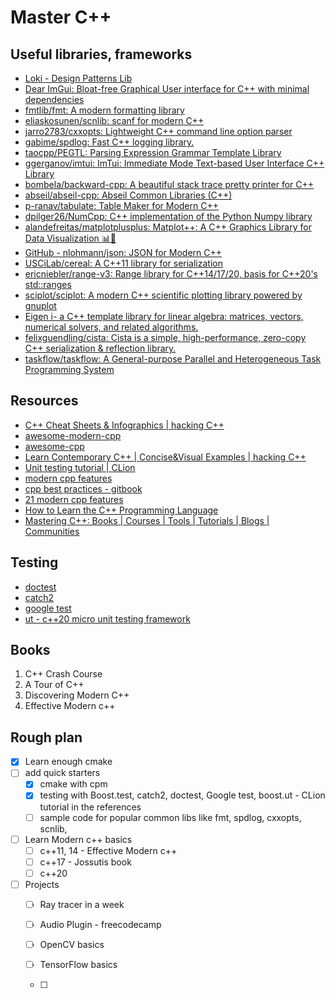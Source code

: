 # Master C++

## Useful libraries, frameworks
- [Loki - Design Patterns Lib](http://loki-lib.sourceforge.net/index.php?n=Main.HomePage)
- [Dear ImGui: Bloat-free Graphical User interface for C++ with minimal dependencies](https://github.com/ocornut/imgui)
- [fmtlib/fmt: A modern formatting library](https://github.com/fmtlib/fmt)
- [eliaskosunen/scnlib: scanf for modern C++](https://github.com/eliaskosunen/scnlib)
- [jarro2783/cxxopts: Lightweight C++ command line option parser](https://github.com/jarro2783/cxxopts)
- [gabime/spdlog: Fast C++ logging library.](https://github.com/gabime/spdlog)
- [taocpp/PEGTL: Parsing Expression Grammar Template Library](https://github.com/taocpp/PEGTL)
- [ggerganov/imtui: ImTui: Immediate Mode Text-based User Interface C++ Library](https://github.com/ggerganov/imtui)
- [bombela/backward-cpp: A beautiful stack trace pretty printer for C++](https://github.com/bombela/backward-cpp)
- [abseil/abseil-cpp: Abseil Common Libraries (C++)](https://github.com/abseil/abseil-cpp)
- [p-ranav/tabulate: Table Maker for Modern C++](https://github.com/p-ranav/tabulate)
- [dpilger26/NumCpp: C++ implementation of the Python Numpy library](https://github.com/dpilger26/NumCpp)
- [alandefreitas/matplotplusplus: Matplot++: A C++ Graphics Library for Data Visualization 📊🗾](https://github.com/alandefreitas/matplotplusplus)
- [GitHub - nlohmann/json: JSON for Modern C++](https://github.com/nlohmann/json)
- [USCiLab/cereal: A C++11 library for serialization](https://github.com/USCiLab/cereal)
- [ericniebler/range-v3: Range library for C++14/17/20, basis for C++20's std::ranges](https://github.com/ericniebler/range-v3)
- [sciplot/sciplot: A modern C++ scientific plotting library powered by gnuplot](https://github.com/sciplot/sciplot)
- [Eigen i- a C++ template library for linear algebra: matrices, vectors, numerical solvers, and related algorithms.](https://eigen.tuxfamily.org/index.php?title=Main_Page)
- [felixguendling/cista: Cista is a simple, high-performance, zero-copy C++ serialization & reflection library.](https://github.com/felixguendling/cista)
- [taskflow/taskflow: A General-purpose Parallel and Heterogeneous Task Programming System](https://github.com/taskflow/taskflow)

## Resources
- [C++ Cheat Sheets & Infographics | hacking C++](https://hackingcpp.com/cpp/cheat_sheets.html)
- [awesome-modern-cpp](https://github.com/rigtorp/awesome-modern-cpp)
- [awesome-cpp](https://project-awesome.org/fffaraz/awesome-cpp)
- [Learn Contemporary C++ | Concise&Visual Examples | hacking C++](https://hackingcpp.com/)
- [Unit testing tutorial | CLion](https://www.jetbrains.com/help/clion/unit-testing-tutorial.html)
- [modern cpp features](https://github.com/AnthonyCalandra/modern-cpp-features)
- [cpp best practices - gitbook](https://lefticus.gitbooks.io/cpp-best-practices/content/)
- [21 modern cpp features](http://www.vishalchovatiya.com/21-new-features-of-modern-cpp-to-use-in-your-project/)
- [How to Learn the C++ Programming Language](https://www.freecodecamp.org/news/how-to-learn-the-c-programming-language/#c-learning-resources)
- [Mastering C++: Books | Courses | Tools | Tutorials | Blogs | Communities](http://www.vishalchovatiya.com/mastering-c-books-courses-tools-tutorials-blogs-communities/)

## Testing
- [doctest](https://github.com/doctest/doctest)
- [catch2](https://github.com/catchorg/Catch2)
- [google test](https://github.com/google/googletest)
- [ut - c++20 micro unit testing framework ](https://boost-ext.github.io/ut/)

## Books
1. C++ Crash Course
2. A Tour of C++
3. Discovering Modern C++ 
4. Effective Modern c++

## Rough plan
- [x] Learn enough cmake
- [ ] add quick starters
    - [x] cmake with cpm
    - [x] testing with Boost.test, catch2, doctest, Google test, boost.ut - CLion tutorial in the references
    - [ ] sample code for popular common libs like fmt, spdlog, cxxopts, scnlib, <add more>
- [ ]  Learn Modern c++ basics
    - [ ] c++11, 14 - Effective Modern c++
    - [ ] c++17 - Jossutis book
    - [ ] c++20
- [ ] Projects
    - [ ] Ray tracer in a week
    - [ ] Audio Plugin - freecodecamp
    - [ ] OpenCV basics
    - [ ] TensorFlow basics
    - [ ] <Find more projects> 


